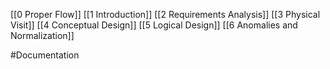 [[0 Proper Flow]]
[[1 Introduction]]
[[2 Requirements Analysis]]
[[3 Physical Visit]]
[[4 Conceptual Design]]
[[5 Logical Design]]
[[6 Anomalies and Normalization]]

#Documentation